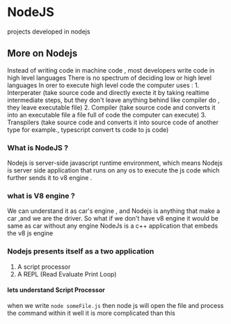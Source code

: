 # NodeJS

projects developed in nodejs

## More on Nodejs

Instead of writing code in machine code , most developers write code in high level languages
There is no spectrum of deciding low or high level languages
In orer to execute high level code the computer uses : 1. Interperater (take source code and directly execte it by taking realtime intermediate steps, but they don't leave anything behind like compiler do , they leave executable file) 2. Compiler (take source code and converts it into an executable file a file full of code the computer can execute) 3. Transpilers (take source code and converts it into source code of another type for example., typescript convert ts code to js code)

### What is NodeJS ?

Nodejs is server-side javascript runtime environment, which means Nodejs is server side application that runs on any os to execute the js code which further sends it to v8 engine .

### what is V8 engine ?

We can understand it as car's engine , and Nodejs is anything that make a car ,and we are the driver.
So what if we don't have v8 engine it would be same as car without any engine
NodeJs is a c++ application that embeds the v8 js engine

### Nodejs presents itself as a two application

1. A script processor
2. A REPL (Read Evaluate Print Loop)

#### lets understand Script Processor

when we write `node someFile.js` then node js will open the file and process the command within it
well it is more complicated than this
